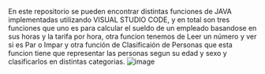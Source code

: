 En este repositorio se pueden encontrar distintas funciones de JAVA implementadas utilizando VISUAL STUDIO CODE, y en total son tres funciones que uno es para calcular el 
sueldo de un empleado basandose en sus horas y la tarifa por hora, otra funcion
tenemos de Leer un número y ver si es Par o Impar y otra función de Clasificaión de Personas que esta funcion
tiene que representar las personas segun su edad y sexo y clasificarlos en distintas categorias.
![image](https://github.com/hfarooqupm/SOPRA-CODING-TEST/assets/78760561/a0e5a45a-bceb-4b9f-a43f-693ac34007ef)
